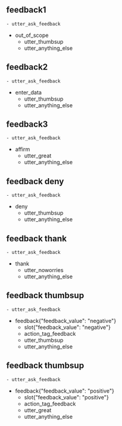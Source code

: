 ## feedback1
    - utter_ask_feedback
* out_of_scope
    - utter_thumbsup
    - utter_anything_else

## feedback2
    - utter_ask_feedback
* enter_data
    - utter_thumbsup
    - utter_anything_else

## feedback3
    - utter_ask_feedback
* affirm
    - utter_great
    - utter_anything_else

## feedback deny
    - utter_ask_feedback
* deny
    - utter_thumbsup
    - utter_anything_else

## feedback thank
    - utter_ask_feedback
* thank
    - utter_noworries
    - utter_anything_else

## feedback thumbsup
    - utter_ask_feedback
* feedback{"feedback_value": "negative"}
    - slot{"feedback_value": "negative"}
    - action_tag_feedback
    - utter_thumbsup
    - utter_anything_else

## feedback thumbsup
    - utter_ask_feedback
* feedback{"feedback_value": "positive"}
    - slot{"feedback_value": "positive"}
    - action_tag_feedback
    - utter_great
    - utter_anything_else
